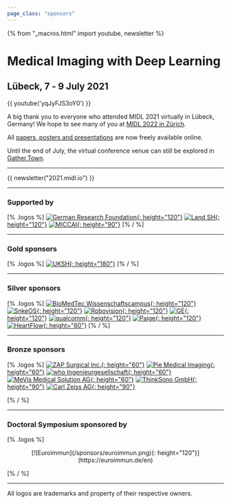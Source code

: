 ```yaml
---
page_class: "sponsors"
---
```


{% from "_macros.html" import youtube, newsletter %}

<h1 class="midl">Medical&nbsp;Imaging with Deep&nbsp;Learning</h1>
<h2 class="midl">Lübeck, 7 ‑ 9 July 2021</h2>

<!--
<p class="primary-photo centered">
    <img alt="City of Lübeck" src="/images/midl_2021_luebeck.jpg">
</p>
-->
{{ youtube('yqJyFJS3oY0') }}

A big thank you to everyone who attended MIDL 2021 virtually in Lübeck, Germany! We hope to see many of you at [MIDL 2022 in Zürich](https://2022.midl.io).

All [papers, posters and presentations](/program.html) are now freely available online.

Until the end of July, the virtual conference venue can still be explored in [Gather.Town](https://2021.midl.io/gather).

---

{{ newsletter("2021.midl.io") }}

---

### Supported by

[% .logos %]
[![German Research Foundation](/sponsors/dfg_logo_schriftzug_blau_foerderung_en.jpg){: height="120"}](https://www.dfg.de/en/)
[![Land SH](/sponsors/land_sh.png){: height="120"}](https://www.schleswig-holstein.de/EN/)
[![MICCAI](/sponsors/miccai.jpeg){: height="90"}](http://www.miccai.org)
[% / %]

---

### Gold sponsors

[% .logos %]
[![UKSH](/sponsors/uksh.png){: height="180"}](https://www.uksh.de/en/)
[% / %]

---

### Silver sponsors

[% .logos %]
[![BioMedTec Wissenschaftscampus](/sponsors/bio_med_tec.png){: height="120"}](https://bio-med-tec.de)
[![SnkeOS](/sponsors/snke_os.png){: height="120"}](https://www.snkeos.com)
[![Robovision](/sponsors/robovision.png){: height="120"}](https://robovision.ai)
[![GE](/sponsors/ge.png){: height="120"}](https://www.gehealthcare.com)
[![qualcomm](/sponsors/qc_logo_dml_rgb_blu_pos.png){: height="120"}](https://www.qualcomm.com/ai-research)
[![Paige](/sponsors/paige.png){: height="120"}](https://www.paige.ai)
[![HeartFlow](/sponsors/heartflow.png){: height="60"}](https://www.heartflow.com)
[% / %]

---

### Bronze sponsors


[% .logos %]
[![ZAP Surgical Inc.](/sponsors/zap_surgical.png){: height="60"}](https://zapsurgical.com)
[![Pie Medical Imaging](/sponsors/pie_medical_imaging.png){: height="60"}](https://www.piemedicalimaging.com)
[![who Ingenieurgesellschaft](/sponsors/who.png){: height="60"}](https://who-ing.de/en/)
[![MeVis Medical Solution AG](/sponsors/mevis.png){: height="60"}](https://www.mevis.de/en/)
[![ThinkSono GmbH](/sponsors/thinksono.png){: height="90"}](https://thinksono.com)
[![Carl Zeiss AG](/sponsors/zeiss.png){: height="90"}](https://www.zeiss.de)

[% / %]

---

### Doctoral Symposium sponsored by


[% .logos %]
<center>[![Euroimmun](/sponsors/euroimmun.png){: height="120"}](https://euroimmun.de/en)</center>


[% / %]

---

<p class="small">
    All logos are trademarks and property of their respective owners.
</p>
